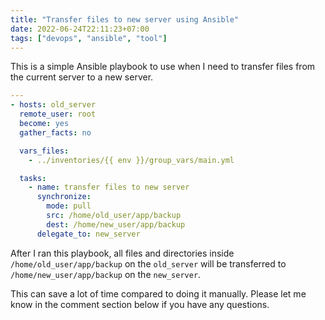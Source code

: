 ```yaml
---
title: "Transfer files to new server using Ansible"
date: 2022-06-24T22:11:23+07:00
tags: ["devops", "ansible", "tool"]
---
```


This is a simple Ansible playbook to use when I need to transfer files from the current server to a new server.

```yml
---
- hosts: old_server
  remote_user: root
  become: yes
  gather_facts: no

  vars_files:
    - ../inventories/{{ env }}/group_vars/main.yml

  tasks:
    - name: transfer files to new server
      synchronize: 
        mode: pull
        src: /home/old_user/app/backup
        dest: /home/new_user/app/backup
      delegate_to: new_server
```

After I ran this playbook, all files and directories inside `/home/old_user/app/backup` on the `old_server` will be transferred to `/home/new_user/app/backup` on the `new_server`.

This can save a lot of time compared to doing it manually.
Please let me know in the comment section below if you have any questions.
